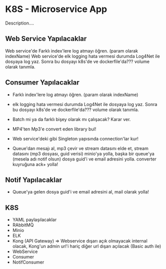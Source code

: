 # K8S - Microservice App

Description....

## Web Service Yapılacaklar

Web service'de Farklı index'lere log atmayı öğren. (param olarak indexName)
Web service'de elk logging hata vermesi durumda Log4Net ile dosyaya log yaz. Sonra bu dosyayı k8s'de ve dockerfile'da??? volume olarak tanımla.

## Consumer Yapılacaklar

- Farklı index'lere log atmayı öğren. (param olarak indexName)
- elk logging hata vermesi durumda Log4Net ile dosyaya log yaz. Sonra bu dosyayı k8s'de ve dockerfile'da??? volume olarak tanımla.
- Batch mi ya da farklı bişey olarak mı çalışacak? Karar ver.
- MP4'ten Mp3'e convert eden library bul!
- Web service'deki gibi Singleton yapısında connection'lar kur!

- Queue'dan mesajı al, mp3 çevir ve stream datasını elde et, stream datasını (mp3 dosyası, guid verisi) minio'ya yolla, başka bir queue'ya (mesela adı notif olsun) dosya guid'i ve email adresini yolla. converter kuyruğuna ack+ yolla!

## Notif Yapılacaklar

- Queue'ya gelen dosya guid'i ve email adresini al, mail olarak yolla!

## K8S

- YAML paylaşılacaklar
- RAbbitMQ
- Minio
- ELK
- Kong (API Gateway) => Webservice dışarı açık olmayacak internal olacak, Kong'un admin url'i hariç diğer url dışarı açılacak (Basic auth ile)
- WebService
- Consumer
- NotifConsumer
